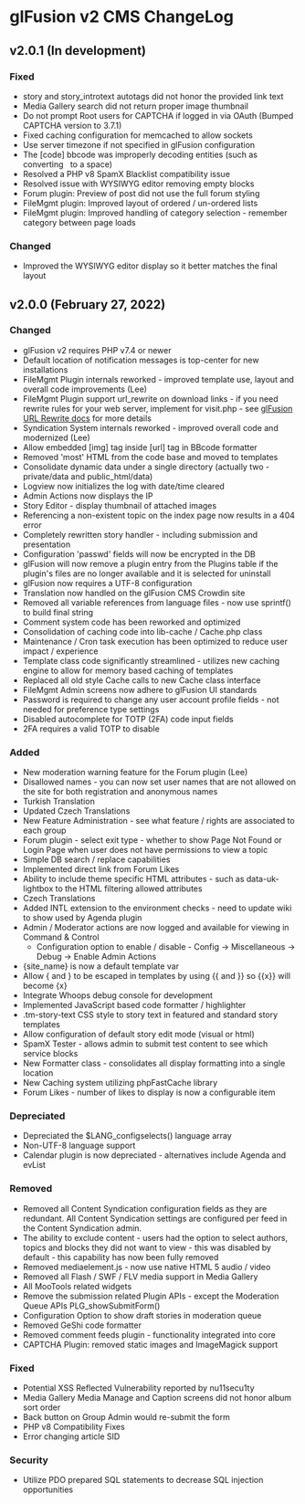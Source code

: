 # glFusion v2 CMS ChangeLog

## v2.0.1 (In development)

### Fixed

- story and story_introtext autotags did not honor the provided link text
- Media Gallery search did not return proper image thumbnail
- Do not prompt Root users for CAPTCHA if logged in via OAuth (Bumped CAPTCHA version to 3.7.1)
- Fixed caching configuration for memcached to allow sockets
- Use server timezone if not specified in glFusion configuration
- The [code] bbcode was improperly decoding entities (such as converting &nbsp; to a space)
- Resolved a PHP v8 SpamX Blacklist compatibility issue
- Resolved issue with WYSIWYG editor removing empty blocks
- Forum plugin: Preview of post did not use the full forum styling
- FileMgmt plugin: Improved layout of ordered / un-ordered lists
- FileMgmt plugin: Improved handling of category selection - remember category between page loads

### Changed

- Improved the WYSIWYG editor display so it better matches the final layout

## v2.0.0 (February 27, 2022)

### Changed

- glFusion v2 requires PHP v7.4 or newer
- Default location of notification messages is top-center for new installations
- FileMgmt Plugin internals reworked - improved template use, layout and overall code improvements (Lee)
- FileMgmt Plugin support url_rewrite on download links - if you need rewrite rules for your web server, implement for visit.php - see [glFusion URL Rewrite docs](https://www.glfusion.org/wiki/glfusion:configuration:site) for more details
- Syndication System internals reworked - improved overall code and modernized (Lee)
- Allow embedded [img] tag inside [url] tag in BBcode formatter
- Removed 'most' HTML from the code base and moved to templates
- Consolidate dynamic data under a single directory (actually two - private/data and public_html/data)
- Logview now initializes the log with date/time cleared
- Admin Actions now displays the IP
- Story Editor - display thumbnail of attached images
- Referencing a non-existent topic on the index page now results in a 404 error
- Completely rewritten story handler - including submission and presentation
- Configuration 'passwd' fields will now be encrypted in the DB
- glFusion will now remove a plugin entry from the Plugins table if the plugin's files are no longer available and it is selected for uninstall
- glFusion now requires a UTF-8 configuration
- Translation now handled on the glFusion CMS Crowdin site
- Removed all variable references from language files - now use sprintf() to build final string
- Comment system code has been reworked and optimized
- Consolidation of caching code into lib-cache / Cache.php class
- Maintenance / Cron task execution has been optimized to reduce user impact / experience
- Template class code significantly streamlined - utilizes new caching engine to allow for memory based caching of templates
- Replaced all old style Cache calls to new Cache class interface
- FileMgmt Admin screens now adhere to glFusion UI standards
- Password is required to change any user account profile fields - not needed for preference type settings
- Disabled autocomplete for TOTP (2FA) code input fields
- 2FA requires a valid TOTP to disable

### Added

- New moderation warning feature for the Forum plugin (Lee)
- Disallowed names - you can now set user names that are not allowed on the site for both registration and anonymous names
- Turkish Translation
- Updated Czech Translations
- New Feature Administration - see what feature / rights are associated to each group
- Forum plugin - select exit type - whether to show Page Not Found or Login Page when user does not have permissions to view a topic
- Simple DB search / replace capabilities
- Implemented direct link from Forum Likes
- Ability to include theme specific HTML attributes - such as data-uk-lightbox to the HTML filtering allowed attributes
- Czech Translations
- Added INTL extension to the environment checks - need to update wiki to show used by Agenda plugin
- Admin / Moderator actions are now logged and available for viewing in Command & Control
  - Configuration option to enable / disable - Config -> Miscellaneous -> Debug -> Enable Admin Actions
- {site_name} is now a default template var
- Allow { and } to be escaped in templates by using {{ and }} so {{x}} will become {x}
- Integrate Whoops debug console for development
- Implemented JavaScript based code formatter / highlighter
- .tm-story-text CSS style to story text in featured and standard story templates
- Allow configuration of default story edit mode (visual or html)
- SpamX Tester - allows admin to submit test content to see which service blocks
- New Formatter class - consolidates all display formatting into a single location
- New Caching system utilizing phpFastCache library
- Forum Likes - number of likes to display is now a configurable item

### Depreciated

- Depreciated the $LANG_configselects() language array
- Non-UTF-8 language support
- Calendar plugin is now depreciated - alternatives include Agenda and evList

### Removed

- Removed all Content Syndication configuration fields as they are redundant. All Content Syndication settings are configured per feed in the Content Syndication admin.
- The ability to exclude content - users had the option to select authors, topics and blocks they did not want to view - this was disabled by default - this capability has now been fully removed
- Removed mediaelement.js - now use native HTML 5 audio / video
- Removed all Flash / SWF / FLV media support in Media Gallery
- All MooTools related widgets
- Remove the submission related Plugin APIs - except the Moderation Queue APIs
      PLG_showSubmitForm()
- Configuration Option to show draft stories in moderation queue
- Removed GeShi code formatter
- Removed comment feeds plugin - functionality integrated into core
- CAPTCHA Plugin: removed static images and ImageMagick support

### Fixed

- Potential XSS Reflected Vulnerability reported by nu11secu1ty
- Media Gallery Media Manage and Caption screens did not honor album sort order
- Back button on Group Admin would re-submit the form
- PHP v8 Compatibility Fixes
- Error changing article SID

### Security

- Utilize PDO prepared SQL statements to decrease SQL injection opportunities
